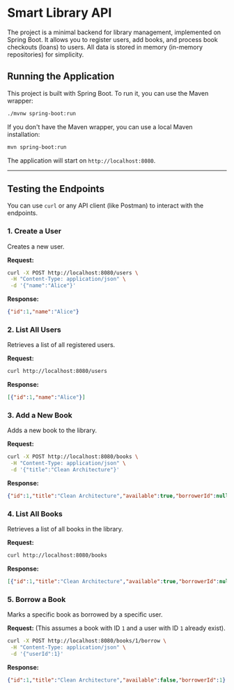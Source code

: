 
# Smart Library API

The project is a minimal backend for library management, implemented on Spring Boot. It allows you to register users, add books, and process book checkouts (loans) to users. All data is stored in memory (in-memory repositories) for simplicity.
## Running the Application

This project is built with Spring Boot. To run it, you can use the Maven wrapper:

```bash
./mvnw spring-boot:run
````

If you don't have the Maven wrapper, you can use a local Maven installation:

```bash
mvn spring-boot:run
```

The application will start on `http://localhost:8080`.

-----

## Testing the Endpoints

You can use `curl` or any API client (like Postman) to interact with the endpoints.

### 1\. Create a User

Creates a new user.

**Request:**

```bash
curl -X POST http://localhost:8080/users \
 -H "Content-Type: application/json" \
 -d '{"name":"Alice"}'
```

**Response:**

```json
{"id":1,"name":"Alice"}
```

### 2\. List All Users

Retrieves a list of all registered users.

**Request:**

```bash
curl http://localhost:8080/users
```

**Response:**

```json
[{"id":1,"name":"Alice"}]
```

### 3\. Add a New Book

Adds a new book to the library.

**Request:**

```bash
curl -X POST http://localhost:8080/books \
 -H "Content-Type: application/json" \
 -d '{"title":"Clean Architecture"}'
```

**Response:**

```json
{"id":1,"title":"Clean Architecture","available":true,"borrowerId":null}
```

### 4\. List All Books

Retrieves a list of all books in the library.

**Request:**

```bash
curl http://localhost:8080/books
```

**Response:**

```json
[{"id":1,"title":"Clean Architecture","available":true,"borrowerId":null}]
```

### 5\. Borrow a Book

Marks a specific book as borrowed by a specific user.

**Request:**
(This assumes a book with ID `1` and a user with ID `1` already exist).

```bash
curl -X POST http://localhost:8080/books/1/borrow \
 -H "Content-Type: application/json" \
 -d '{"userId":1}'
```

**Response:**

```json
{"id":1,"title":"Clean Architecture","available":false,"borrowerId":1}
```
